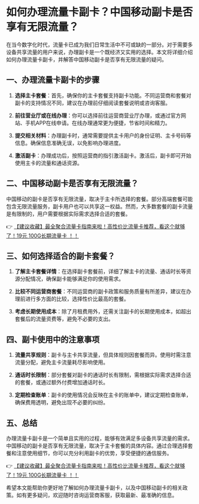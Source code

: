 # 如何办理流量卡副卡？中国移动副卡是否享有无限流量？

在当今数字化时代，流量卡已成为我们日常生活中不可或缺的一部分。对于需要多设备共享流量的用户来说，办理副卡是一个既经济又实用的选择。本文将详细介绍如何办理流量卡副卡，并解答中国移动副卡是否享有无限流量的疑问。

## 一、办理流量卡副卡的步骤

1. **选择主卡套餐**：首先，确保你的主卡套餐支持副卡功能。不同运营商和套餐对副卡的支持情况不同，建议在办理前仔细阅读套餐说明或咨询客服。

2. **前往营业厅或在线办理**：你可以选择前往运营商营业厅办理，或通过官方网站、手机APP在线申请。在线办理通常更为便捷，节省时间和精力。

3. **提交相关材料**：办理副卡时，通常需要提供主卡用户的身份证明、主卡号码等信息。确保信息准确无误，以免影响办理进度。

4. **激活副卡**：办理成功后，按照运营商的指引激活副卡。激活后，副卡即可开始使用主卡的流量和通话资源。

## 二、中国移动副卡是否享有无限流量？

中国移动的副卡是否享有无限流量，取决于主卡所选择的套餐。部分高端套餐可能包含无限流量服务，副卡用户也可以共享这一权益。然而，大多数套餐的副卡流量是有限制的，用户需要根据实际需求选择合适的套餐。

👉 [【建议收藏】最全聚合流量卡指南来啦！高性价比流量卡推荐，看这个就够了！19元 100G长期流量卡 ！！](https://bit.ly/Liuliangka)

## 三、如何选择适合的副卡套餐？

1. **了解主卡套餐详情**：在选择副卡套餐前，详细了解主卡的流量、通话时长等资源分配情况，确保副卡能够满足你的使用需求。

2. **比较不同运营商套餐**：不同运营商的副卡政策和服务质量有所差异，建议在办理前进行多方面的比较，选择性价比最高的套餐。

3. **考虑长期使用成本**：除了月租费用外，还需关注副卡的长期使用成本，如超出套餐后的流量资费等，避免不必要的支出。

## 四、副卡使用中的注意事项

1. **流量共享规则**：副卡与主卡共享流量，但具体规则因套餐而异。使用时需注意流量分配，避免主卡流量耗尽影响使用。

2. **通话时长限制**：部分套餐对副卡的通话时长有限制，需根据实际需求选择合适的套餐，或通过额外付费增加通话时长。

3. **定期检查账单**：副卡的使用情况会反映在主卡的账单中，建议定期检查账单，确保费用透明，避免出现不必要的纠纷。

## 五、总结

办理流量卡副卡是一个简单且实用的过程，能够有效满足多设备共享流量的需求。中国移动的副卡是否享有无限流量，取决于主卡套餐的具体内容。通过合理选择套餐和注意使用细节，你可以充分利用副卡的优势，享受便捷的通信服务。

👉 [【建议收藏】最全聚合流量卡指南来啦！高性价比流量卡推荐，看这个就够了！19元 100G长期流量卡 ！！](https://bit.ly/Liuliangka)

希望本文能帮助你更好地了解如何办理流量卡副卡，以及中国移动副卡的相关政策。如有更多疑问，欢迎随时咨询运营商客服，获取最新、最准确的信息。